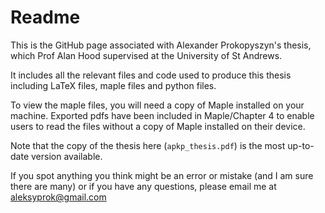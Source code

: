 # Readme

This is the GitHub page associated with Alexander Prokopyszyn's thesis, which Prof Alan Hood supervised at the University of St Andrews.

It includes all the relevant files and code used to produce this thesis including LaTeX files, maple files and python files.

To view the maple files, you will need a copy of Maple installed on your machine. Exported pdfs have been included in Maple/Chapter 4 to enable users to read the files without a copy of Maple installed on their device.

Note that the copy of the thesis here (`apkp_thesis.pdf`) is the most up-to-date version available.

If you spot anything you think might be an error or mistake (and I am sure there are many) or if you have any questions, please email me at aleksyprok@gmail.com
